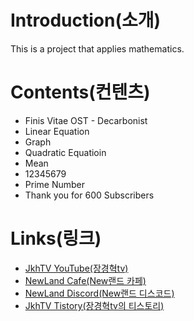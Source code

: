 # **Introduction(소개)**

This is a project that applies mathematics.

# **Contents(컨텐츠)**

* Finis Vitae OST - Decarbonist
* Linear Equation
* Graph
* Quadratic Equatioin
* Mean
* 12345679
* Prime Number
* Thank you for 600 Subscribers

# **Links(링크)**

* [JkhTV YouTube(장경혁tv)](https://www.youtube.com/@NewLand2019-JkhTV)
* [NewLand Cafe(New랜드 카페)](https://cafe.naver.com/2019newland)
* [NewLand Discord(New랜드 디스코드)](https://discord.gg/2J646MaZGA)
* [JkhTV Tistory(장경혁tv의 티스토리)](https://jkhtv.tistory.com)
